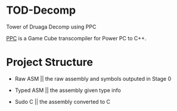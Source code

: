 # TOD-Decomp
Tower of Druaga Decomp using PPC

[PPC]() is a Game Cube transcompiler for Power PC to C++.

# Project Structure

- Raw ASM || the raw assembly and symbols outputed in Stage 0

- Typed ASM || the assembly given type info

- Sudo C || the assembly converted to C